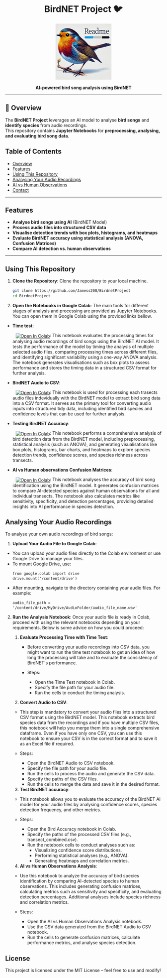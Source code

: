 <div align="center">
  <h1>BirdNET Project 🐦</h1>
  <p>
    <img src="Files/img/bird_readme.png" alt="BirdNET Banner" width="180px">
  </p>
  <p><b>AI-powered bird song analysis using BirdNET</b></p>
</div>

---

## 📌 **Overview**
The **BirdNET Project** leverages an AI model to analyse **bird songs** and **identify species** from audio recordings.  
This repository contains **Jupyter Notebooks** for **preprocessing, analysing, and evaluating bird song data**.


## **Table of Contents**
- [Overview](#-overview)
- [Features](#-features)
- [Using This Repository](#-using-this-repository)
- [Analysing Your Audio Recordings](#-analysing-your-audio-recordings)
- [AI vs Human Observations](#-ai-vs-human-observations)
- [Contact](#-contact)

---

## **Features**
- **Analyse bird songs using AI** (BirdNET Model)
- **Process audio files into structured CSV data**
- **Visualise detection trends with box plots, histograms, and heatmaps**
- **Evaluate BirdNET accuracy using statistical analysis (ANOVA, Confusion Matrices)**
- **Compare AI detection vs. human observations**

---

## Using This Repository
1. **Clone the Repository**:
Clone the repository to your local machine.
   ```sh
   git clone https://github.com/Jamess200/BirdnetProject
   cd BirdnetProject
   ```

2. **Open the Notebooks in Google Colab**:
The main tools for different stages of analysis and processing are provided as Jupyter Notebooks. You can open them in Google Colab using the provided links bellow.

- **Time test**:

   <span style="display:inline-block; margin-left: 10px;">
     <a href="https://colab.research.google.com/github/Jamess200/BirdnetProject/blob/main/Files/scripts/Drafts%26Preprocessing/BirdNET_Time_Test.ipynb">
       <img src="https://colab.research.google.com/assets/colab-badge.svg" alt="Open In Colab" style="vertical-align: middle;"/>
     </a>
   </span>: This notebook evaluates the processing times for analysing audio recordings of bird songs using the BirdNET AI model. It tests the performance of the model by timing the analysis of multiple selected audio files, comparing processing times across different files, and identifying significant variability using a one-way ANOVA analysis. The notebook generates visualisations such as box plots to assess performance and stores the timing data in a structured CSV format for further analysis.

- **BirdNET Audio to CSV**:

   <span style="display:inline-block; margin-left: 10px;">
     <a href="https://colab.research.google.com/github/Jamess200/BirdnetProject/blob/main/Files/scripts/BirdNETAudio_To_CSV.ipynb">
       <img src="https://colab.research.google.com/assets/colab-badge.svg" alt="Open In Colab" style="vertical-align: middle;"/>
     </a>
   </span>: This notebook is used for processing each trasects audio files indevidually with the BirdNET model to extract bird song data into a CSV format. It serves as the primary tool for converting audio inputs into structured tidy data, including identified bird species and confidence levels that can be used for further analysis.

- **Testing BirdNET Accuracy**:

   <span style="display:inline-block; margin-left: 10px;">
     <a href="https://colab.research.google.com/github/Jamess200/BirdnetProject/blob/main/Files/scripts/Bird_Accuracy.ipynb">
       <img src="https://colab.research.google.com/assets/colab-badge.svg" alt="Open In Colab" style="vertical-align: middle;"/>
     </a>
   </span>: This notebook performs a comprehensive analysis of bird detection data from the BirdNET model, including preprocessing, statistical analysis (such as ANOVA), and generating visualisations like box plots, histograms, bar charts, and heatmaps to explore species detection trends, confidence scores, and species richness across transects.

- **AI vs Human observations Confusion Matrices**:

   <span style="display:inline-block; margin-left: 10px;">
     <a href="https://colab.research.google.com/github/Jamess200/BirdnetProject/blob/main/Files/scripts/Main_AI_Human.ipynb">
       <img src="https://colab.research.google.com/assets/colab-badge.svg" alt="Open In Colab" style="vertical-align: middle;"/>
     </a>
   </span>: This notebook analyses the accuracy of bird song identification using the BirdNET model. It generates confusion matrices to compare AI-detected species against human observations for all and individual transects. The notebook also calculates metrics like sensitivity, specificity, and detection percentages, providing detailed insights into AI performance in species detection.

## Analysing Your Audio Recordings
To analyse your own audio recordings of bird songs:

1. **Upload Your Audio File to Google Colab**: 
- You can upload your audio files directly to the Colab environment or use Google Drive to manage your files.
- To mount Google Drive, use:
   ```{python}
   from google.colab import drive
   drive.mount('/content/drive')
- After mounting, navigate to the directory containing your audio files. For example:
   ```{python}
   audio_file_path = '/content/drive/MyDrive/AudioFolder/audio_file_name.wav'

2. **Run the Analysis Notebook**:
Once your audio file is ready in Colab, proceed with using the relevant notebooks depending on your requirements. Below is some advice on how you could proceed:

   1. **Evaluate Processing Time with Time Test**:

      - Before converting your audio recordings into CSV data, you might want to run the time test notebook to get an idea of how long the processing will take and to evaluate the consistency of BirdNET's performance.
      
      - Steps:
        - Open the Time Test notebook in Colab.
        - Specify the file path for your audio file.
        - Run the cells to conduct the timing analysis.

   2. **Convert Audio to CSV**:

    - This step is mandatory to convert your audio files into a structured CSV format using the BirdNET model. This notebook extracts bird species data from the recordings and if you have multiple CSV files, this notebook will help you merge them into a single comprehensive dataframe. Even if you have only one CSV, you can use this notebook to ensure your CSV is in the correct format and to save it as an Excel file if required.

   - Steps:
      - Open the BirdNET Audio to CSV notebook.
      - Specify the file path for your audio file.
      - Run the cells to process the audio and generate the CSV data.
      - Specify the paths of the CSV files.
      - Run the cells to merge the data and save it in the desired format.

   3. **Test BirdNET accuracy**:

    - This notebook allows you to evaluate the accuracy of the BirdNET AI model for your audio files by analysing confidence scores, species detection frequency, and other metrics.

    - Steps:
      - Open the Bird Accuracy notebook in Colab.
      - Specify the paths of the processed CSV files (e.g., transect_combined.csv).
      - Run the notebook cells to conduct analyses such as:
        - Visualizing confidence score distributions.
        - Performing statistical analyses (e.g., ANOVA).
        - Generating heatmaps and correlation metrics.

   4. **AI vs Human Observations Analysis**:

    - Use this notebook to analyze the accuracy of bird species identification by comparing AI-detected species to human observations. This includes generating confusion matrices, calculating metrics such as sensitivity and specificity, and evaluating detection percentages. Additional analyses include species richness and correlation metrics.
    
    - Steps:
      - Open the AI vs Human Observations Analysis notebook.
      - Use the CSV data generated from the BirdNET Audio to CSV notebook.
      - Run the cells to generate confusion matrices, calculate performance metrics, and analyse species detection.
     
## **License**
This project is licensed under the MIT License – feel free to use and modify!
